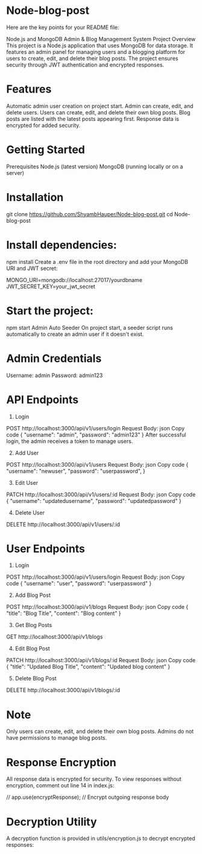 # Node-blog-post

Here are the key points for your README file:

Node.js and MongoDB Admin & Blog Management System
Project Overview
This project is a Node.js application that uses MongoDB for data storage. It features an admin panel for managing users and a blogging platform for users to create, edit, and delete their blog posts. The project ensures security through JWT authentication and encrypted responses.

# Features

Automatic admin user creation on project start.
Admin can create, edit, and delete users.
Users can create, edit, and delete their own blog posts.
Blog posts are listed with the latest posts appearing first.
Response data is encrypted for added security.

# Getting Started

Prerequisites
Node.js (latest version)
MongoDB (running locally or on a server)

# Installation

git clone https://github.com/ShyambHauper/Node-blog-post.git
cd Node-blog-post

# Install dependencies:

npm install
Create a .env file in the root directory and add your MongoDB URI and JWT secret:

MONGO_URI=mongodb://localhost:27017/yourdbname
JWT_SECRET_KEY=your_jwt_secret

# Start the project:

npm start
Admin Auto Seeder
On project start, a seeder script runs automatically to create an admin user if it doesn't exist.

# Admin Credentials

Username: admin
Password: admin123

# API Endpoints

1. Login

POST http://localhost:3000/api/v1/users/login
Request Body:
json
Copy code
{
"username": "admin",
"password": "admin123"
}
After successful login, the admin receives a token to manage users.

2. Add User

POST http://localhost:3000/api/v1/users
Request Body:
json
Copy code
{
"username": "newuser",
"password": "userpassword",
}

3. Edit User

PATCH http://localhost:3000/api/v1/users/:id
Request Body:
json
Copy code
{
"username": "updatedusername",
"password": "updatedpassword"
}

4. Delete User

DELETE http://localhost:3000/api/v1/users/:id

# User Endpoints

1. Login

POST http://localhost:3000/api/v1/users/login
Request Body:
json
Copy code
{
"username": "user",
"password": "userpassword"
}

2. Add Blog Post

POST http://localhost:3000/api/v1/blogs
Request Body:
json
Copy code
{
"title": "Blog Title",
"content": "Blog content"
}

3. Get Blog Posts

GET http://localhost:3000/api/v1/blogs

4. Edit Blog Post

PATCH http://localhost:3000/api/v1/blogs/:id
Request Body:
json
Copy code
{
"title": "Updated Blog Title",
"content": "Updated blog content"
}

5. Delete Blog Post

DELETE http://localhost:3000/api/v1/blogs/:id

# Note

Only users can create, edit, and delete their own blog posts.
Admins do not have permissions to manage blog posts.

# Response Encryption

All response data is encrypted for security. To view responses without encryption, comment out line 14 in index.js:

// app.use(encryptResponse); // Encrypt outgoing response body

# Decryption Utility

A decryption function is provided in utils/encryption.js to decrypt encrypted responses: